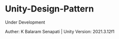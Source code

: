 # Unity-Design-Pattern

Under Development

Auther: K Balaram Senapati | 
Unity Version: 2021.3.12f1
